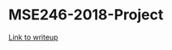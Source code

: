 # MSE246-2018-Project

[Link to writeup](https://docs.google.com/document/d/1H6C8SJbad43Op6AcQfn1D9HaM827S2_yG3O02GNkmZ8/edit?usp=sharing)